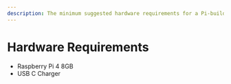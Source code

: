 ```yaml
---
description: The minimum suggested hardware requirements for a Pi-build Cardano node.
---
```


# Hardware Requirements

* Raspberry Pi 4 8GB
* USB C Charger
